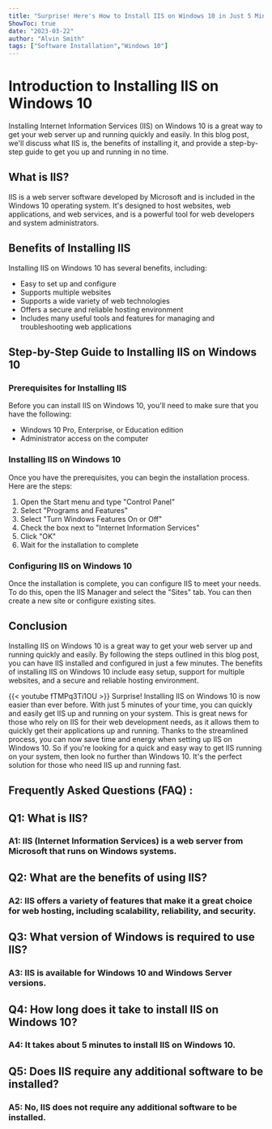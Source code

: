 ```yaml
---
title: "Surprise! Here's How to Install IIS on Windows 10 in Just 5 Minutes!"
ShowToc: true 
date: "2023-03-22"
author: "Alvin Smith" 
tags: ["Software Installation","Windows 10"]
---
```

# Introduction to Installing IIS on Windows 10

Installing Internet Information Services (IIS) on Windows 10 is a great way to get your web server up and running quickly and easily. In this blog post, we'll discuss what IIS is, the benefits of installing it, and provide a step-by-step guide to get you up and running in no time. 

## What is IIS?

IIS is a web server software developed by Microsoft and is included in the Windows 10 operating system. It's designed to host websites, web applications, and web services, and is a powerful tool for web developers and system administrators. 

## Benefits of Installing IIS

Installing IIS on Windows 10 has several benefits, including:

- Easy to set up and configure
- Supports multiple websites
- Supports a wide variety of web technologies
- Offers a secure and reliable hosting environment
- Includes many useful tools and features for managing and troubleshooting web applications

## Step-by-Step Guide to Installing IIS on Windows 10

### Prerequisites for Installing IIS

Before you can install IIS on Windows 10, you'll need to make sure that you have the following:

- Windows 10 Pro, Enterprise, or Education edition
- Administrator access on the computer

### Installing IIS on Windows 10

Once you have the prerequisites, you can begin the installation process. Here are the steps:

1. Open the Start menu and type "Control Panel"
2. Select "Programs and Features"
3. Select "Turn Windows Features On or Off"
4. Check the box next to "Internet Information Services"
5. Click "OK"
6. Wait for the installation to complete

### Configuring IIS on Windows 10

Once the installation is complete, you can configure IIS to meet your needs. To do this, open the IIS Manager and select the "Sites" tab. You can then create a new site or configure existing sites.

## Conclusion

Installing IIS on Windows 10 is a great way to get your web server up and running quickly and easily. By following the steps outlined in this blog post, you can have IIS installed and configured in just a few minutes. The benefits of installing IIS on Windows 10 include easy setup, support for multiple websites, and a secure and reliable hosting environment.

{{< youtube fTMPq3Ti1OU >}} 
Surprise! Installing IIS on Windows 10 is now easier than ever before. With just 5 minutes of your time, you can quickly and easily get IIS up and running on your system. This is great news for those who rely on IIS for their web development needs, as it allows them to quickly get their applications up and running. Thanks to the streamlined process, you can now save time and energy when setting up IIS on Windows 10. So if you're looking for a quick and easy way to get IIS running on your system, then look no further than Windows 10. It's the perfect solution for those who need IIS up and running fast.

## Frequently Asked Questions (FAQ) :
<h2>Q1: What is IIS?</h2>

<h3>A1: IIS (Internet Information Services) is a web server from Microsoft that runs on Windows systems.</h3>

<h2>Q2: What are the benefits of using IIS?</h2>

<h3>A2: IIS offers a variety of features that make it a great choice for web hosting, including scalability, reliability, and security.</h3>

<h2>Q3: What version of Windows is required to use IIS?</h2>

<h3>A3: IIS is available for Windows 10 and Windows Server versions.</h3>

<h2>Q4: How long does it take to install IIS on Windows 10?</h2>

<h3>A4: It takes about 5 minutes to install IIS on Windows 10.</h3>

<h2>Q5: Does IIS require any additional software to be installed?</h2>

<h3>A5: No, IIS does not require any additional software to be installed.</h3>






